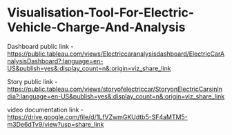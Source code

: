 # Visualisation-Tool-For-Electric-Vehicle-Charge-And-Analysis


Dashboard public link - https://public.tableau.com/views/Electriccaranalysisdashboard/ElectricCarAnalysisDashboard?:language=en-US&publish=yes&:display_count=n&:origin=viz_share_link



Story public link - https://public.tableau.com/views/storyofelectriccar/StoryonElectricCarsinIndia?:language=en-US&publish=yes&:display_count=n&:origin=viz_share_link



video documentation link - https://drive.google.com/file/d/1LfVZwmGKUdtb5-SF4aMTM5-m3De6dTv9/view?usp=share_link
